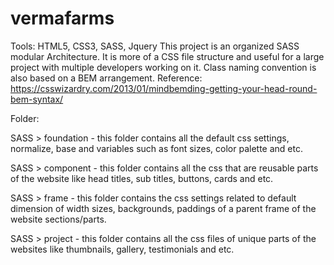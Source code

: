 # vermafarms

Tools: HTML5, CSS3, SASS, Jquery
This project is an organized SASS modular Architecture. It is more of a CSS file structure and useful for a large project with multiple developers working on it. 
Class naming convention is also based on a BEM arrangement.
Reference: https://csswizardry.com/2013/01/mindbemding-getting-your-head-round-bem-syntax/

Folder:

SASS > foundation - this folder contains all the default css settings, normalize, base and variables such as font sizes, color palette and etc.

SASS > component - this folder contains all the css that are reusable parts of the website like head titles, sub titles, buttons, cards and etc.

SASS > frame - this folder contains the css settings related to default dimension of width sizes, backgrounds, paddings of a parent frame of the website sections/parts.

SASS > project - this folder contains all the css files of unique parts of the websites like thumbnails, gallery, testimonials and etc.
